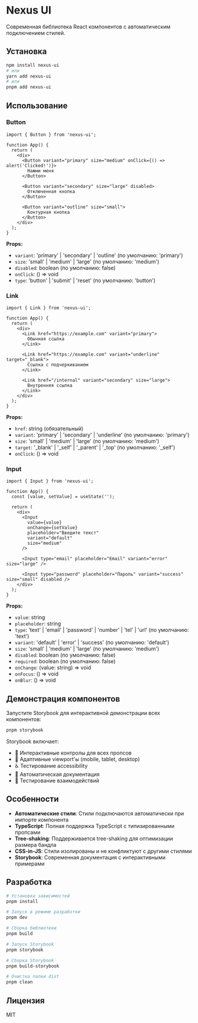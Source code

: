 # Nexus UI

Современная библиотека React компонентов с автоматическим подключением стилей.

## Установка

```bash
npm install nexus-ui
# или
yarn add nexus-ui
# или
pnpm add nexus-ui
```

## Использование

### Button

```tsx
import { Button } from 'nexus-ui';

function App() {
  return (
    <div>
      <Button variant="primary" size="medium" onClick={() => alert('Clicked!')}>
        Нажми меня
      </Button>

      <Button variant="secondary" size="large" disabled>
        Отключенная кнопка
      </Button>

      <Button variant="outline" size="small">
        Контурная кнопка
      </Button>
    </div>
  );
}
```

**Props:**

- `variant`: 'primary' | 'secondary' | 'outline' (по умолчанию: 'primary')
- `size`: 'small' | 'medium' | 'large' (по умолчанию: 'medium')
- `disabled`: boolean (по умолчанию: false)
- `onClick`: () => void
- `type`: 'button' | 'submit' | 'reset' (по умолчанию: 'button')

### Link

```tsx
import { Link } from 'nexus-ui';

function App() {
  return (
    <div>
      <Link href="https://example.com" variant="primary">
        Обычная ссылка
      </Link>

      <Link href="https://example.com" variant="underline" target="_blank">
        Ссылка с подчеркиванием
      </Link>

      <Link href="/internal" variant="secondary" size="large">
        Внутренняя ссылка
      </Link>
    </div>
  );
}
```

**Props:**

- `href`: string (обязательный)
- `variant`: 'primary' | 'secondary' | 'underline' (по умолчанию: 'primary')
- `size`: 'small' | 'medium' | 'large' (по умолчанию: 'medium')
- `target`: '\_blank' | '\_self' | '\_parent' | '\_top' (по умолчанию: '\_self')
- `onClick`: () => void

### Input

```tsx
import { Input } from 'nexus-ui';

function App() {
  const [value, setValue] = useState('');

  return (
    <div>
      <Input
        value={value}
        onChange={setValue}
        placeholder="Введите текст"
        variant="default"
        size="medium"
      />

      <Input type="email" placeholder="Email" variant="error" size="large" />

      <Input type="password" placeholder="Пароль" variant="success" size="small" disabled />
    </div>
  );
}
```

**Props:**

- `value`: string
- `placeholder`: string
- `type`: 'text' | 'email' | 'password' | 'number' | 'tel' | 'url' (по умолчанию: 'text')
- `variant`: 'default' | 'error' | 'success' (по умолчанию: 'default')
- `size`: 'small' | 'medium' | 'large' (по умолчанию: 'medium')
- `disabled`: boolean (по умолчанию: false)
- `required`: boolean (по умолчанию: false)
- `onChange`: (value: string) => void
- `onFocus`: () => void
- `onBlur`: () => void

## Демонстрация компонентов

Запустите Storybook для интерактивной демонстрации всех компонентов:

```bash
pnpm storybook
```

Storybook включает:

- 🎨 Интерактивные контролы для всех пропсов
- 📱 Адаптивные viewport'ы (mobile, tablet, desktop)
- ♿ Тестирование accessibility
- 📖 Автоматическая документация
- 🧪 Тестирование взаимодействий

## Особенности

- **Автоматические стили**: Стили подключаются автоматически при импорте компонента
- **TypeScript**: Полная поддержка TypeScript с типизированными пропсами
- **Tree-shaking**: Поддерживается tree-shaking для оптимизации размера бандла
- **CSS-in-JS**: Стили изолированы и не конфликтуют с другими стилями
- **Storybook**: Современная документация с интерактивными примерами

## Разработка

```bash
# Установка зависимостей
pnpm install

# Запуск в режиме разработки
pnpm dev

# Сборка библиотеки
pnpm build

# Запуск Storybook
pnpm storybook

# Сборка Storybook
pnpm build-storybook

# Очистка папки dist
pnpm clean
```

## Лицензия

MIT
